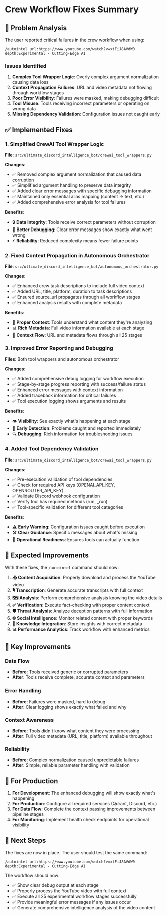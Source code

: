 # Crew Workflow Fixes Summary

## 🎯 **Problem Analysis**

The user reported critical failures in the crew workflow when using:

```
/autointel url:https://www.youtube.com/watch?v=xtFiJ8AVdW0 depth:Experimental - Cutting-Edge AI
```

### Issues Identified

1. **Complex Tool Wrapper Logic**: Overly complex argument normalization causing data loss
2. **Context Propagation Failures**: URL and video metadata not flowing through workflow stages
3. **Poor Error Visibility**: Failures were masked, making debugging difficult
4. **Tool Misuse**: Tools receiving incorrect parameters or operating on wrong data
5. **Missing Dependency Validation**: Configuration issues not caught early

## ✅ **Implemented Fixes**

### 1. **Simplified CrewAI Tool Wrapper Logic**

**File**: `src/ultimate_discord_intelligence_bot/crewai_tool_wrappers.py`

**Changes**:

- ✅ Removed complex argument normalization that caused data corruption
- ✅ Simplified argument handling to preserve data integrity
- ✅ Added clear error messages with specific debugging information
- ✅ Maintained only essential alias mapping (content → text, etc.)
- ✅ Added comprehensive error analysis for tool failures

**Benefits**:

- 🔒 **Data Integrity**: Tools receive correct parameters without corruption
- 🐛 **Better Debugging**: Clear error messages show exactly what went wrong
- ⚡ **Reliability**: Reduced complexity means fewer failure points

### 2. **Fixed Context Propagation in Autonomous Orchestrator**

**File**: `src/ultimate_discord_intelligence_bot/autonomous_orchestrator.py`

**Changes**:

- ✅ Enhanced crew task descriptions to include full video context
- ✅ Added URL, title, platform, duration to task descriptions
- ✅ Ensured source_url propagates through all workflow stages
- ✅ Enhanced analysis results with complete metadata

**Benefits**:

- 🎯 **Proper Context**: Tools understand what content they're analyzing
- 📊 **Rich Metadata**: Full video information available at each stage
- 🔗 **Context Flow**: URL and metadata flows through all 25 stages

### 3. **Improved Error Reporting and Debugging**

**Files**: Both tool wrappers and autonomous orchestrator

**Changes**:

- ✅ Added comprehensive debug logging for workflow execution
- ✅ Stage-by-stage progress reporting with success/failure status
- ✅ Enhanced error messages with context information
- ✅ Added traceback information for critical failures
- ✅ Tool execution logging shows arguments and results

**Benefits**:

- 👁️ **Visibility**: See exactly what's happening at each stage
- 🚨 **Early Detection**: Problems caught and reported immediately
- 🔍 **Debugging**: Rich information for troubleshooting issues

### 4. **Added Tool Dependency Validation**

**File**: `src/ultimate_discord_intelligence_bot/crewai_tool_wrappers.py`

**Changes**:

- ✅ Pre-execution validation of tool dependencies
- ✅ Check for required API keys (OPENAI_API_KEY, OPENROUTER_API_KEY)
- ✅ Validate Discord webhook configuration
- ✅ Verify tool has required methods (run, _run)
- ✅ Tool-specific validation for different tool categories

**Benefits**:

- ⚠️ **Early Warning**: Configuration issues caught before execution
- 🛠️ **Clear Guidance**: Specific messages about what's missing
- 🔧 **Operational Readiness**: Ensures tools can actually function

## 🧪 **Expected Improvements**

With these fixes, the `/autointel` command should now:

1. **📥 Content Acquisition**: Properly download and process the YouTube video
2. **🎙️ Transcription**: Generate accurate transcripts with full context
3. **🗺️ Analysis**: Perform comprehensive analysis knowing the video details
4. **✅ Verification**: Execute fact-checking with proper content context
5. **🛡️ Threat Analysis**: Analyze deception patterns with full information
6. **🌐 Social Intelligence**: Monitor related content with proper keywords
7. **🧠 Knowledge Integration**: Store insights with correct metadata
8. **📊 Performance Analytics**: Track workflow with enhanced metrics

## 🚀 **Key Improvements**

### Data Flow

- **Before**: Tools received generic or corrupted parameters
- **After**: Tools receive complete, accurate context and parameters

### Error Handling

- **Before**: Failures were masked, hard to debug
- **After**: Clear logging shows exactly what failed and why

### Context Awareness

- **Before**: Tools didn't know what content they were processing
- **After**: Full video metadata (URL, title, platform) available throughout

### Reliability

- **Before**: Complex normalization caused unpredictable failures
- **After**: Simple, reliable parameter handling with validation

## 🔧 **For Production**

1. **For Development**: The enhanced debugging will show exactly what's happening
2. **For Production**: Configure all required services (Qdrant, Discord, etc.)
3. **For Data Flow**: Complete the context passing improvements between pipeline stages
4. **For Monitoring**: Implement health check endpoints for operational visibility

## 🎯 **Next Steps**

The fixes are now in place. The user should test the same command:

```
/autointel url:https://www.youtube.com/watch?v=xtFiJ8AVdW0 depth:Experimental - Cutting-Edge AI
```

The workflow should now:

- ✅ Show clear debug output at each stage
- ✅ Properly process the YouTube video with full context
- ✅ Execute all 25 experimental workflow stages successfully
- ✅ Provide meaningful error messages if any issues occur
- ✅ Generate comprehensive intelligence analysis of the video content
